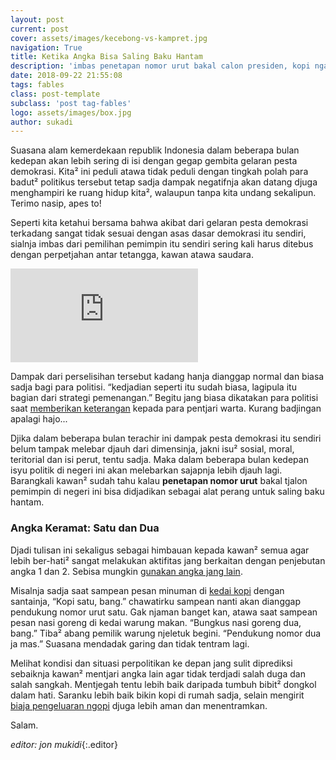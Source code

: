 ```yaml
---
layout: post
current: post
cover: assets/images/kecebong-vs-kampret.jpg
navigation: True
title: Ketika Angka Bisa Saling Baku Hantam
description: 'imbas penetapan nomor urut bakal calon presiden, kopi ngak boleh satu bang! Harus 2!'
date: 2018-09-22 21:55:08
tags: fables
class: post-template
subclass: 'post tag-fables'
logo: assets/images/box.jpg
author: sukadi
---
```

Suasana alam kemerdekaan republik Indonesia dalam beberapa bulan kedepan akan lebih sering di isi dengan gegap gembita gelaran pesta demokrasi. Kita² ini peduli atawa tidak peduli dengan tingkah polah para badut² politikus tersebut tetap sadja dampak negatifnja akan datang djuga menghampiri ke ruang hidup kita², walaupun tanpa kita undang sekalipun. Terimo nasip, apes to!

Seperti kita ketahui bersama bahwa akibat dari gelaran pesta demokrasi terkadang sangat tidak sesuai dengan asas dasar demokrasi itu sendiri, sialnja imbas dari pemilihan pemimpin itu sendiri sering kali harus ditebus dengan perpetjahan antar tetangga, kawan atawa saudara.

<div class="responsive-video-container"><iframe src="https://www.youtube-nocookie.com/embed/nBQ5l_Fi3yg?rel=0&showinfo=0&controls=0" autoplay controls="no" frameborder="0" mozallowfullscreen webkitAllowFullScreen allowfullscreen></iframe></div>

Dampak dari perselisihan tersebut kadang hanja dianggap normal dan biasa sadja bagi para politisi. “kedjadian seperti itu sudah biasa, lagipula itu bagian dari strategi pemenangan.” Begitu jang biasa dikatakan para politisi saat [memberikan keterangan](https://www.paciran.com/sudah-merasa-djudjur.html) kepada para pentjari warta. Kurang badjingan apalagi hajo...

Djika dalam beberapa bulan terachir ini dampak pesta demokrasi itu sendiri belum tampak melebar djauh dari dimensinja, jakni isu² sosial, moral, teritorial dan isi perut, tentu sadja. Maka dalam beberapa bulan kedepan isyu politik di negeri ini akan melebarkan sajapnja lebih djauh lagi. Barangkali kawan²  sudah tahu kalau **penetapan nomor urut** bakal tjalon pemimpin di negeri ini bisa didjadikan sebagai alat perang untuk saling baku hantam.

### Angka Keramat: Satu dan Dua

Djadi tulisan ini sekaligus sebagai himbauan kepada kawan² semua agar lebih ber-hati² sangat melakukan aktifitas jang berkaitan dengan penjebutan angka 1 dan 2. Sebisa mungkin [gunakan angka jang lain](https://www.paciran.com/angin-kehidupan-ada-tangan-tak-terlihat.html).

Misalnja sadja saat sampean pesan minuman di [kedai kopi](https://www.paciran.com/jangan-paedo-kopi-manisku-lidah-kita-beda.html) dengan santainja, “Kopi satu, bang.” chawatirku sampean nanti akan dianggap pendukung nomor urut satu. Gak njaman banget kan, atawa saat sampean pesan nasi goreng di kedai warung makan. “Bungkus nasi goreng dua, bang.” Tiba² abang pemilik warung njeletuk begini. “Pendukung nomor dua ja mas.” Suasana mendadak garing dan tidak tentram lagi.

Melihat kondisi dan situasi perpolitikan ke depan jang sulit diprediksi sebaiknja kawan² mentjari angka lain agar tidak terdjadi salah duga dan salah sangkah. Mentjegah tentu lebih baik daripada tumbuh bibit² dongkol dalam hati. Saranku lebih baik bikin kopi di rumah sadja, selain mengirit [biaja pengeluaran ngopi](https://www.paciran.com/nestapa-para-perjaka-di-bulan-buwuh.html) djuga lebih aman dan menentramkan.

Salam.

_editor: jon mukidi_{:.editor}
